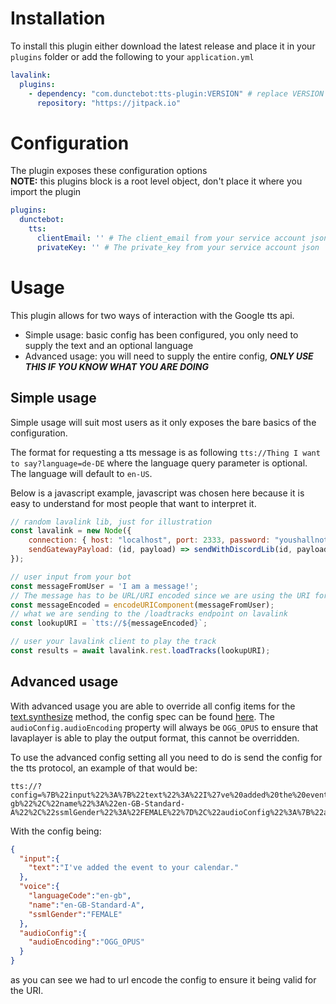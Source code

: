 # Installation
To install this plugin either download the latest release and place it in your `plugins` folder or add the following to your `application.yml`
```yml
lavalink:
  plugins:
    - dependency: "com.dunctebot:tts-plugin:VERSION" # replace VERSION with the version listed above!
      repository: "https://jitpack.io"
```

# Configuration
The plugin exposes these configuration options
<br><b>NOTE:</b> this plugins block is a root level object, don't place it where you import the plugin
```yml
plugins:
  dunctebot:
    tts:
      clientEmail: '' # The client_email from your service account json
      privateKey: '' # The private_key from your service account json
```

# Usage
This plugin allows for two ways of interaction with the Google tts api.
- Simple usage: basic config has been configured, you only need to supply the text and an optional language
- Advanced usage: you will need to supply the entire config, ***ONLY USE THIS IF YOU KNOW WHAT YOU ARE DOING***

## Simple usage
Simple usage will suit most users as it only exposes the bare basics of the configuration.

The format for requesting a tts message is as following `tts://Thing I want to say?language=de-DE` where the language query parameter is optional.
The language will default to `en-US`.

Below is a javascript example, javascript was chosen here because it is easy to understand for most people that want to interpret it.
```js
// random lavalink lib, just for illustration
const lavalink = new Node({
    connection: { host: "localhost", port: 2333, password: "youshallnotpass" },
    sendGatewayPayload: (id, payload) => sendWithDiscordLib(id, payload)
});

// user input from your bot
const messageFromUser = 'I am a message!';
// The message has to be URL/URI encoded since we are using the URI format to house the parameters
const messageEncoded = encodeURIComponent(messageFromUser);
// what we are sending to the /loadtracks endpoint on lavalink
const lookupURI = `tts://${messageEncoded}`;

// user your lavalink client to play the track
const results = await lavalink.rest.loadTracks(lookupURI);
```

## Advanced usage
With advanced usage you are able to override all config items for the [text.synthesize][gconfig] method, the config spec can be found [here][gconfig].
The `audioConfig.audioEncoding` property will always be `OGG_OPUS` to ensure that lavaplayer is able to play the output format, this cannot be overridden.

To use the advanced config setting all you need to do is send the config for the tts protocol, an example of that would be:
```
tts://?config=%7B%22input%22%3A%7B%22text%22%3A%22I%27ve%20added%20the%20event%20to%20your%20calendar.%22%7D%2C%22voice%22%3A%7B%22languageCode%22%3A%22en-gb%22%2C%22name%22%3A%22en-GB-Standard-A%22%2C%22ssmlGender%22%3A%22FEMALE%22%7D%2C%22audioConfig%22%3A%7B%22audioEncoding%22%3A%22OGG_OPUS%22%7D%7D
```
With the config being:
```json
{
  "input":{
    "text":"I've added the event to your calendar."
  },
  "voice":{
    "languageCode":"en-gb",
    "name":"en-GB-Standard-A",
    "ssmlGender":"FEMALE"
  },
  "audioConfig":{
    "audioEncoding":"OGG_OPUS"
  }
}
```
as you can see we had to url encode the config to ensure it being valid for the URI.

[gconfig]: https://cloud.google.com/text-to-speech/docs/reference/rest/v1/text/synthesize